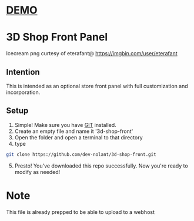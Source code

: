 # [DEMO](https://code.nolant.org/repos/3d-shopcard/)
# 3D Shop Front Panel
Icecream png curtesy of eterafant@ https://imgbin.com/user/eterafant
## Intention
This is intended as an optional store front panel with full customization and incorporation.
## Setup
1. Simple! Make sure you have [GIT](https://git-scm.com/downloads) installed.
2. Create an empty file and name it '3d-shop-front'
3. Open the folder and open a terminal to that directory
4. type
```bash
git clone https://github.com/dev-nolant/3d-shop-front.git
```
5. Presto! You've downloaded this repo successfully.
Now you're ready to modify as needed!
# Note
This file is already prepped to be able to upload to a webhost
